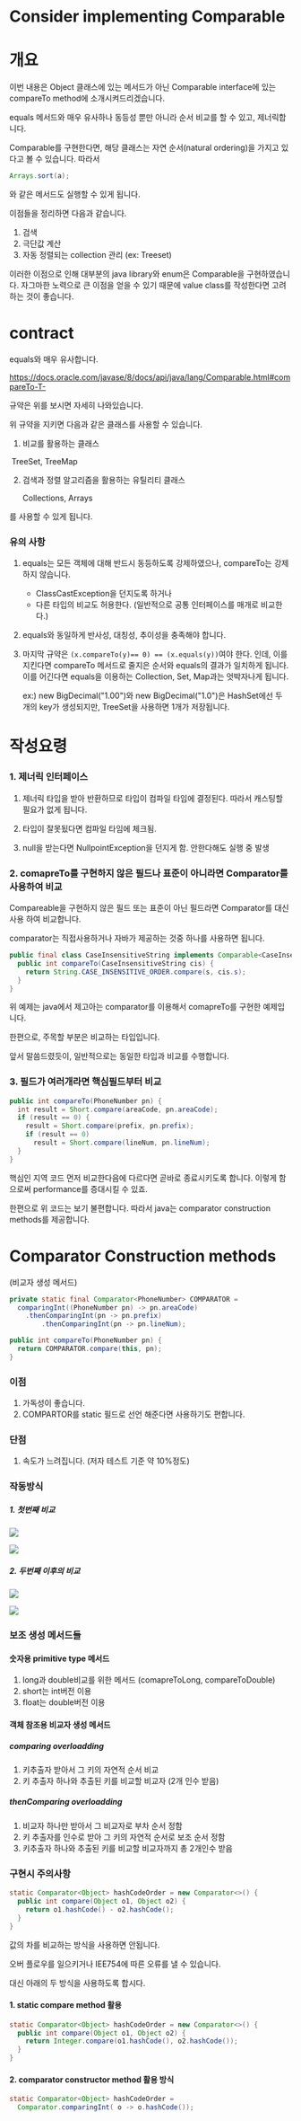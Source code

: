 # Consider implementing Comparable



# 개요

이번 내용은 Object 클래스에 있는 메서드가 아닌 Comparable interface에 있는 compareTo method에 소개시켜드리겠습니다.

equals 메서드와 매우 유사하나 동등성 뿐만 아니라 순서 비교를 할 수 있고, 제너릭합니다.



Comparable를 구현한다면, 해당 클래스는 자연 순서(natural ordering)을 가지고 있다고 볼 수 있습니다. 따라서

```java
Arrays.sort(a);
```

와 같은 메서드도 실행할 수 있게 됩니다.

이점들을 정리하면 다음과 같습니다.

1. 검색
2. 극단값 계산
3. 자동 정렬되는 collection 관리 (ex: Treeset)



이러한 이점으로 인해 대부분의 java library와 enum은 Comparable을 구현하였습니다. 자그마한 노력으로 큰 이점을 얻을 수 있기 때문에 value class를 작성한다면 고려하는 것이 좋습니다.



# contract

equals와 매우 유사합니다.

https://docs.oracle.com/javase/8/docs/api/java/lang/Comparable.html#compareTo-T-

규약은 위를 보시면 자세히 나와있습니다.

위 규약을 지키면 다음과 같은 클래스를 사용할 수 있습니다.

1. 비교를 활용하는 클래스

​	TreeSet, TreeMap

2. 검색과 정렬 알고리즘을 활용하는 유틸리티 클래스

   Collections, Arrays

를 사용할 수 있게 됩니다.



### 유의 사항

1. equals는 모든 객체에 대해 반드시 동등하도록 강제하였으나, compareTo는 강제하지 않습니다.
   * ClassCastException을 던지도록 하거나
   * 다른 타입의 비교도 허용한다. (일반적으로 공통 인터페이스를 매개로 비교한다.)

2. equals와 동일하게 반사성, 대칭성, 추이성을 충족해야 합니다.

3. 마지막 규약은 `(x.compareTo(y)== 0) == (x.equals(y))`여야 한다. 인데, 이를 지킨다면 compareTo 메서드로 줄지은 순서와 equals의 결과가 일치하게 됩니다. 이를 어긴다면 equals을 이용하는 Collection, Set, Map과는 엇박자나게 됩니다. 

   ex:) new BigDecimal("1.00")와 new BigDecimal("1.0")은 HashSet에선 두 개의 key가 생성되지만, TreeSet을 사용하면 1개가 저장됩니다.



# 작성요령

### 1. 제너릭 인터페이스

1) 제너릭 타입을 받아 반환하므로 타입이 컴파일 타임에 결정된다. 따라서 캐스팅할 필요가 없게 됩니다.

2) 타입이 잘못됬다면 컴파일 타임에 체크됨.

3) null을 받는다면 NullpointException을 던지게 함. 안한다해도 실행 중 발생

### 

### 2. comapreTo를 구현하지 않은 필드나 표준이 아니라면 Comparator를 사용하여 비교

Compareable을 구현하지 않은 필드 또는 표준이 아닌 필드라면 Comparator를 대신사용 하여 비교합니다.

comparator는 직접사용하거나 자바가 제공하는 것중 하나를 사용하면 됩니다.

```java
public final class CaseInsensitiveString implements Comparable<CaseInsensitiveString>{
  public int compareTo(CaseInsensitiveString cis) {
    return String.CASE_INSENSITIVE_ORDER.compare(s, cis.s);
  }
}
```

위 예제는 java에서 제고아는 comparator를 이용해서 comapreTo를 구현한 예제입니다.



한편으로, 주목할 부분은 비교하는 타입입니다.

앞서 말씀드렸듯이, 일반적으로는 동일한 타입과 비교를 수행합니다.





### 3. 필드가 여러개라면 핵심필드부터 비교

```java
public int compareTo(PhoneNumber pn) {
  int result = Short.compare(areaCode, pn.areaCode);
  if (result == 0) {
    result = Short.compare(prefix, pn.prefix);
    if (result == 0)
      result = Short.compare(lineNum, pn.lineNum);
  }
}
```

핵심인 지역 코드 먼저 비교한다음에 다르다면 곧바로 종료시키도록 합니다. 이렇게 함으로써 performance를 증대시킬 수 있죠.

한편으로 위 코드는 보기 불편합니다. 따라서 java는 comparator construction methods를 제공합니다.

# Comparator Construction methods

(비교자 생성 메서드)

```java
private static final Comparator<PhoneNumber> COMPARATOR =
  comparingInt((PhoneNumber pn) -> pn.areaCode)
  	.thenComparingInt(pn -> pn.prefix)
 		.thenComparingInt(pn -> pn.lineNum);

public int compareTo(PhoneNumber pn) {
  return COMPARATOR.compare(this, pn);
}
```



### 이점

1. 가독성이 좋습니다.
2. COMPARTOR를 static 필드로 선언 해준다면 사용하기도 편합니다.



### 단점

1. 속도가 느려집니다. (저자 테스트 기준 약 10%정도)



### 작동방식

##### 1. 첫번째 비교

![](https://postfiles.pstatic.net/MjAyMDEyMDFfMTcx/MDAxNjA2NzgzNDMxMzQy.y4XxrTD455nXrT_7acgkWzlAH9PXRE5HwsZst1pG2Dsg.1OJtsEj6uLKJ6S2xoTfFFUA1wb_25IbZ4VjiMndINgog.PNG.study_ju/%EC%8A%A4%ED%81%AC%EB%A6%B0%EC%83%B7_2020-12-01_%EC%98%A4%EC%A0%84_9.33.20.png?type=w966)



![](https://postfiles.pstatic.net/MjAyMDEyMDFfNzYg/MDAxNjA2NzgzNDMxMzM5.KTbG41IAKOoIFj9rK4Gk_aWoGFkZBMpnjseaxkLceQkg.Gk-PyI85Te8a6PqgxgYBJ3JoJjvJ4bvFdJw3utwTb-sg.PNG.study_ju/%EC%8A%A4%ED%81%AC%EB%A6%B0%EC%83%B7_2020-12-01_%EC%98%A4%EC%A0%84_9.33.01.png?type=w966)

##### 2. 두번째 이후의 비교

![](https://postfiles.pstatic.net/MjAyMDEyMDFfODUg/MDAxNjA2NzgzNDMxMzQz.fhmfVD4RTsD4diKVHSC19dTqY3q27qjJg7d-Wycb-BQg.Be9OjShb9r6slZ-skYc3Jo5-eTyhQkkIvkx6e8nfudwg.PNG.study_ju/%EC%8A%A4%ED%81%AC%EB%A6%B0%EC%83%B7_2020-12-01_%EC%98%A4%EC%A0%84_9.41.48.png?type=w966)



![](https://postfiles.pstatic.net/MjAyMDEyMDFfMjEx/MDAxNjA2NzgzNDMxMzQ0.CTUfSKlFMw2759QWOzJ1y1juom8WmzlCxXbfc-MmRK0g.A5n0Pgz_xwJWP6QrTGQChz0d6HPqBbbebX7V9K5izd4g.PNG.study_ju/%EC%8A%A4%ED%81%AC%EB%A6%B0%EC%83%B7_2020-12-01_%EC%98%A4%EC%A0%84_9.41.22.png?type=w966)

### 보조 생성 메서드들

#### 숫자용 primitive type 메서드

1. long과 double비교를 위한 메서드 (comapreToLong, compareToDouble)
2. short는 int버전 이용
3. float는 double버전 이용



#### 객체 참조용 비교자 생성 메서드

##### comparing overloadding

1. 키추출자 받아서 그 키의 자연적 순서 비교
2. 키 추출자 하나와 추출된 키를 비교할 비교자 (2개 인수 받음)



##### thenComparing overloadding

1. 비교자 하나만 받아서 그 비교자로 부차 순서 정함
2. 키 추출자를 인수로 받아 그 키의 자연적 순서로 보조 순서 정함
3. 키추출자 하나와 추출된 키를 비교할 비교자까지 총 2개인수 받음



### 구현시 주의사항

```java
static Comparator<Object> hashCodeOrder = new Comparator<>() {
  public int compare(Object o1, Object o2) {
    return o1.hashCode() - o2.hashCode();
  }
}
```

값의 차를 비교하는 방식을 사용하면 안됩니다.

오버 플로우를 일으키거나 IEE754에 따른 오류를 낼 수 있습니다.



대신 아래의 두 방식을 사용하도록 합시다.

#### 1. static compare method 활용

```java
static Comparator<Object> hashCodeOrder = new Comparator<>() {
  public int compare(Object o1, Object o2) {
    return Integer.compare(o1.hashCode(), o2.hashCode());
  }
}
```



#### 2. comparator constructor method 활용 방식

```java
static Comparator<Object> hashCodeOrder = 
  Comparator.comparingInt( o -> o.hashCode());
```

